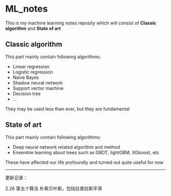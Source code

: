 # ML_notes

This is my machine learning notes reposity which will consist of **Classic algorithm** and **State of art**

## Classic algorithm

This part mainly contain following algorithms:

- Linear regression
- Logistic regression
- Naive Bayes
- Shadow neural network
- Support vector machine
- Decision tree
- ...

They may be used less than ever, but they are fundamental

## State of art

This part mainly contain following algorithms:

- Deep neural network related algorithm and method
- Ensemble learning about trees such as GBDT, lightGBM, XGboost, etc

These have affected our life profoundly and turned out quite useful for now

--------
更新记录：

2.26 第五个算法 朴素贝叶斯，包括拉普拉斯平滑
